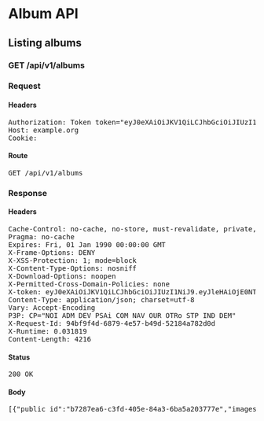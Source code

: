 # Album API

## Listing albums

### GET /api/v1/albums
### Request

#### Headers

<pre>Authorization: Token token=&quot;eyJ0eXAiOiJKV1QiLCJhbGciOiJIUzI1NiJ9.eyJleHAiOjE0NTU1NTIxNzcsImFiaWxpdGllcyI6e30sInVzZXJfaWQiOiIyY2QyNjc0Zi1jMzk5LTQzNDUtOTNkNi05ZGRkNjdjY2JlMzkifQ.Z-v7q0oyTkZ1zcC5J6uDtZyx7V3KgEwzCog2RodibyA&quot;
Host: example.org
Cookie: </pre>

#### Route

<pre>GET /api/v1/albums</pre>

### Response

#### Headers

<pre>Cache-Control: no-cache, no-store, must-revalidate, private, max-age=0
Pragma: no-cache
Expires: Fri, 01 Jan 1990 00:00:00 GMT
X-Frame-Options: DENY
X-XSS-Protection: 1; mode=block
X-Content-Type-Options: nosniff
X-Download-Options: noopen
X-Permitted-Cross-Domain-Policies: none
X-token: eyJ0eXAiOiJKV1QiLCJhbGciOiJIUzI1NiJ9.eyJleHAiOjE0NTU1NTIxNzcsImFiaWxpdGllcyI6e30sInVzZXJfaWQiOiIyY2QyNjc0Zi1jMzk5LTQzNDUtOTNkNi05ZGRkNjdjY2JlMzkifQ.Z-v7q0oyTkZ1zcC5J6uDtZyx7V3KgEwzCog2RodibyA
Content-Type: application/json; charset=utf-8
Vary: Accept-Encoding
P3P: CP=&quot;NOI ADM DEV PSAi COM NAV OUR OTRo STP IND DEM&quot;
X-Request-Id: 94bf9f4d-6879-4e57-b49d-52184a782d0d
X-Runtime: 0.031819
Content-Length: 4216</pre>

#### Status

<pre>200 OK</pre>

#### Body

<pre>[{"public_id":"b7287ea6-c3fd-405e-84a3-6ba5a203777e","images_count":1,"thumbnails":[{"public_id":"2671091d-b57e-4980-82a2-668cb51f604b","infos":{"bytes":3604,"created_at":"2015-09-25T13:32:55Z","etag":"5a98d4d3e5d39024abf237be55e99b15","format":"png","height":48,"resource_type":"image","tags":["b7287ea6-c3fd-405e-84a3-6ba5a203777e"],"type":"private","width":48,"location":{"accuracy":36,"latitude":48.861934399999996,"longitude":2.348967}},"exifs":{},"gps":[48.861934399999996,2.348967],"gps_ip":null,"gps_exifs":null,"gps_html":[48.861934399999996,2.348967],"created_at":"2016-02-15T13:02:57.595+01:00","width":48,"height":48,"rotation":0,"crop_x":0.0,"crop_y":0.0,"crop_w":0.0,"crop_h":0.0,"album_id":"b7287ea6-c3fd-405e-84a3-6ba5a203777e","thumbnails":{"full":"/assets/blank.jpg","large":"/assets/blank.jpg","mini":"/assets/blank.jpg"}}]},{"public_id":"6132098c-089b-4849-8285-1eb13b57e7bd","images_count":1,"thumbnails":[{"public_id":"c341b5a1-4cd1-4076-a183-19cf7d6c2152","infos":{"bytes":3604,"created_at":"2015-09-25T13:32:55Z","etag":"5a98d4d3e5d39024abf237be55e99b15","format":"png","height":48,"resource_type":"image","tags":["6132098c-089b-4849-8285-1eb13b57e7bd"],"type":"private","width":48,"location":{"accuracy":36,"latitude":48.861934399999996,"longitude":2.348967}},"exifs":{},"gps":[48.861934399999996,2.348967],"gps_ip":null,"gps_exifs":null,"gps_html":[48.861934399999996,2.348967],"created_at":"2016-02-15T13:02:57.587+01:00","width":48,"height":48,"rotation":0,"crop_x":0.0,"crop_y":0.0,"crop_w":0.0,"crop_h":0.0,"album_id":"6132098c-089b-4849-8285-1eb13b57e7bd","thumbnails":{"full":"/assets/blank.jpg","large":"/assets/blank.jpg","mini":"/assets/blank.jpg"}}]},{"public_id":"65eebb74-1b20-435e-bbf6-bc4d3229f3e8","images_count":1,"thumbnails":[{"public_id":"19a77606-89f5-4382-8998-9e59b37f164b","infos":{"bytes":3604,"created_at":"2015-09-25T13:32:55Z","etag":"5a98d4d3e5d39024abf237be55e99b15","format":"png","height":48,"resource_type":"image","tags":["65eebb74-1b20-435e-bbf6-bc4d3229f3e8"],"type":"private","width":48,"location":{"accuracy":36,"latitude":48.861934399999996,"longitude":2.348967}},"exifs":{},"gps":[48.861934399999996,2.348967],"gps_ip":null,"gps_exifs":null,"gps_html":[48.861934399999996,2.348967],"created_at":"2016-02-15T13:02:57.577+01:00","width":48,"height":48,"rotation":0,"crop_x":0.0,"crop_y":0.0,"crop_w":0.0,"crop_h":0.0,"album_id":"65eebb74-1b20-435e-bbf6-bc4d3229f3e8","thumbnails":{"full":"/assets/blank.jpg","large":"/assets/blank.jpg","mini":"/assets/blank.jpg"}}]},{"public_id":"39df2abc-d30c-487c-956a-b36b14d0a7db","images_count":1,"thumbnails":[{"public_id":"90731efb-6490-4e02-b075-d36f61ee10a2","infos":{"bytes":3604,"created_at":"2015-09-25T13:32:55Z","etag":"5a98d4d3e5d39024abf237be55e99b15","format":"png","height":48,"resource_type":"image","tags":["39df2abc-d30c-487c-956a-b36b14d0a7db"],"type":"private","width":48,"location":{"accuracy":36,"latitude":48.861934399999996,"longitude":2.348967}},"exifs":{},"gps":[48.861934399999996,2.348967],"gps_ip":null,"gps_exifs":null,"gps_html":[48.861934399999996,2.348967],"created_at":"2016-02-15T13:02:57.561+01:00","width":48,"height":48,"rotation":0,"crop_x":0.0,"crop_y":0.0,"crop_w":0.0,"crop_h":0.0,"album_id":"39df2abc-d30c-487c-956a-b36b14d0a7db","thumbnails":{"full":"/assets/blank.jpg","large":"/assets/blank.jpg","mini":"/assets/blank.jpg"}}]},{"public_id":"571cf1b2-3a12-4ebd-9e99-f16bf067f451","images_count":1,"thumbnails":[{"public_id":"4e981de6-90f1-46d7-a1ae-d8f4eda9e64f","infos":{"bytes":3604,"created_at":"2015-09-25T13:32:55Z","etag":"5a98d4d3e5d39024abf237be55e99b15","format":"png","height":48,"resource_type":"image","tags":["571cf1b2-3a12-4ebd-9e99-f16bf067f451"],"type":"private","width":48,"location":{"accuracy":36,"latitude":48.861934399999996,"longitude":2.348967}},"exifs":{},"gps":[48.861934399999996,2.348967],"gps_ip":null,"gps_exifs":null,"gps_html":[48.861934399999996,2.348967],"created_at":"2016-02-15T13:02:57.546+01:00","width":48,"height":48,"rotation":0,"crop_x":0.0,"crop_y":0.0,"crop_w":0.0,"crop_h":0.0,"album_id":"571cf1b2-3a12-4ebd-9e99-f16bf067f451","thumbnails":{"full":"/assets/blank.jpg","large":"/assets/blank.jpg","mini":"/assets/blank.jpg"}}]}]</pre>
